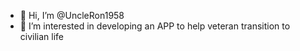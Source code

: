 - 👋 Hi, I’m @UncleRon1958
- 👀 I’m interested in developing an APP to help veteran transition to civilian life

<!---
UncleRon1958/UncleRon1958 is a ✨ special ✨ repository because its `README.md` (this file) appears on your GitHub profile.
You can click the Preview link to take a look at your changes.
--->
